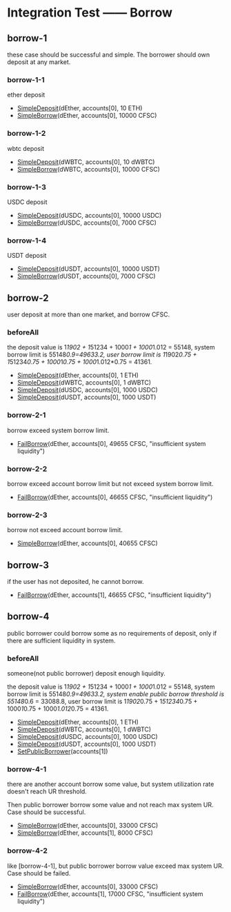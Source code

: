 # Integration Test —— Borrow

## borrow-1

these case should be successful and simple. The borrower should own deposit at any market.

### borrow-1-1

ether deposit

- [SimpleDeposit](./test-function.md#SimpleDeposit)(dEther, accounts[0], 10 ETH)
- [SimpleBorrow](./test-function.md#SimpleBorrow)(dEther, accounts[0], 10000 CFSC)

### borrow-1-2

wbtc deposit

- [SimpleDeposit](./test-function.md#SimpleDeposit)(dWBTC, accounts[0], 10 dWBTC)
- [SimpleBorrow](./test-function.md#SimpleBorrow)(dWBTC, accounts[0], 10000 CFSC)

### borrow-1-3

USDC deposit

- [SimpleDeposit](./test-function.md#SimpleDeposit)(dUSDC, accounts[0], 10000 USDC)
- [SimpleBorrow](./test-function.md#SimpleBorrow)(dUSDC, accounts[0], 7000 CFSC)

### borrow-1-4

USDT deposit

- [SimpleDeposit](./test-function.md#SimpleDeposit)(dUSDT, accounts[0], 10000 USDT)
- [SimpleBorrow](./test-function.md#SimpleBorrow)(dUSDT, accounts[0], 7000 CFSC)

## borrow-2

user deposit at more than one market, and borrow CFSC.

### beforeAll

the deposit value is 1*1902 + 1*51234 + 1000*1 + 1000*1.012 = 55148, system borrow limit is 55148*0.9=49633.2, user
borrow limit is 1*1902*0.75 + 1*51234*0.75 + 1000*1*0.75 + 1000*1.012*0.75 = 41361.

- [SimpleDeposit](./test-function.md#SimpleDeposit)(dEther, accounts[0], 1 ETH)
- [SimpleDeposit](./test-function.md#SimpleDeposit)(dWBTC, accounts[0], 1 dWBTC)
- [SimpleDeposit](./test-function.md#SimpleDeposit)(dUSDC, accounts[0], 1000 USDC)
- [SimpleDeposit](./test-function.md#SimpleDeposit)(dUSDT, accounts[0], 1000 USDT)

### borrow-2-1

borrow exceed system borrow limit.

- [FailBorrow](./test-function.md#FailBorrow)(dEther, accounts[0], 49655 CFSC, "insufficient system liquidity")

### borrow-2-2

borrow exceed account borrow limit but not exceed system borrow limit.

- [FailBorrow](./test-function.md#FailBorrow)(dEther, accounts[0], 46655 CFSC, "insufficient liquidity")

### borrow-2-3

borrow not exceed account borrow limit.

- [SimpleBorrow](./test-function.md#SimpleBorrow)(dEther, accounts[0], 40655 CFSC)

## borrow-3

if the user has not deposited, he cannot borrow.

- [FailBorrow](./test-function.md#FailBorrow)(dEther, accounts[1], 46655 CFSC, "insufficient liquidity")

## borrow-4

public borrower could borrow some as no requirements of deposit, only if there are sufficient liquidity in system.

### beforeAll

someone(not public borrower) deposit enough liquidity.

the deposit value is 1*1902 + 1*51234 + 1000*1 + 1000*1.012 = 55148, system borrow limit is 55148*0.9=49633.2, system
enable public borrow threshold is 55148*0.6 = 33088.8, user borrow limit is 1*1902*0.75 + 1*51234*0.75 + 1000*1*0.75 +
1000*1.012*0.75 = 41361.

- [SimpleDeposit](./test-function.md#SimpleDeposit)(dEther, accounts[0], 1 ETH)
- [SimpleDeposit](./test-function.md#SimpleDeposit)(dWBTC, accounts[0], 1 dWBTC)
- [SimpleDeposit](./test-function.md#SimpleDeposit)(dUSDC, accounts[0], 1000 USDC)
- [SimpleDeposit](./test-function.md#SimpleDeposit)(dUSDT, accounts[0], 1000 USDT)
- [SetPublicBorrower](./test-function.md#SetPublicBorrower)(accounts[1])

### borrow-4-1

there are another account borrow some value, but system utilization rate doesn't reach UR threshold.

Then public borrower borrow some value and not reach max system UR. Case should be successful.

- [SimpleBorrow](./test-function.md#SimpleBorrow)(dEther, accounts[0], 33000 CFSC)
- [SimpleBorrow](./test-function.md#SimpleBorrow)(dEther, accounts[1], 8000 CFSC)

### borrow-4-2

like [borrow-4-1], but public borrower borrow value exceed max system UR. Case should be failed.

- [SimpleBorrow](./test-function.md#SimpleBorrow)(dEther, accounts[0], 33000 CFSC)
- [FailBorrow](./test-function.md#FailBorrow)(dEther, accounts[1], 17000 CFSC, "insufficient system liquidity")
